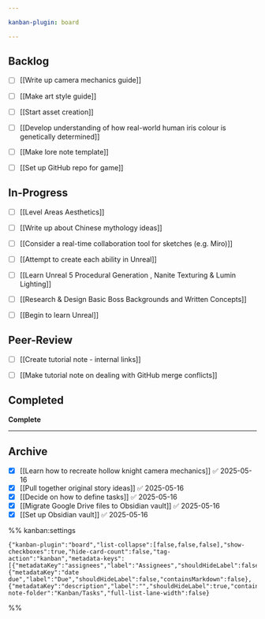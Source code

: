 ```yaml
---

kanban-plugin: board

---
```


## Backlog

- [ ] [[Write up camera mechanics guide]]
- [ ] [[Make art style guide]]
- [ ] [[Start asset creation]]
- [ ] [[Develop understanding of how real-world human iris colour is genetically determined]]
- [ ] [[Make lore note template]]
- [ ] [[Set up GitHub repo for game]]


## In-Progress

- [ ] [[Level Areas Aesthetics]]
- [ ] [[Write up about Chinese mythology ideas]]
- [ ] [[Consider a real-time collaboration tool for sketches (e.g. Miro)]]
- [ ] [[Attempt to create each ability in Unreal]]
- [ ] [[Learn Unreal 5 Procedural Generation , Nanite Texturing & Lumin Lighting]]
- [ ] [[Research & Design Basic Boss Backgrounds and Written Concepts]]
- [ ] [[Begin to learn Unreal]]


## Peer-Review

- [ ] [[Create tutorial note - internal links]]
- [ ] [[Make tutorial note on dealing with GitHub merge conflicts]]


## Completed

**Complete**


***

## Archive

- [x] [[Learn how to recreate hollow knight camera mechanics]] ✅ 2025-05-16
- [x] [[Pull together original story ideas]] ✅ 2025-05-16
- [x] [[Decide on how to define tasks]] ✅ 2025-05-16
- [x] [[Migrate Google Drive files to Obsidian vault]] ✅ 2025-05-16
- [x] [[Set up Obsidian vault]] ✅ 2025-05-16

%% kanban:settings
```
{"kanban-plugin":"board","list-collapse":[false,false,false],"show-checkboxes":true,"hide-card-count":false,"tag-action":"kanban","metadata-keys":[{"metadataKey":"assignees","label":"Assignees","shouldHideLabel":false,"containsMarkdown":false},{"metadataKey":"date due","label":"Due","shouldHideLabel":false,"containsMarkdown":false},{"metadataKey":"description","label":"","shouldHideLabel":true,"containsMarkdown":true}],"new-note-folder":"Kanban/Tasks","full-list-lane-width":false}
```
%%